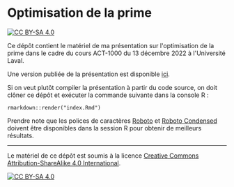 # Optimisation de la prime

<!-- badges: start -->
[![CC BY-SA 4.0][cc-by-sa-shield]][cc-by-sa]
<!-- badges: end -->

Ce dépôt contient le matériel de ma présentation sur l'optimisation de la prime dans le cadre du
cours ACT-1000 du 13 décembre 2022 à l'Université Laval.

Une version publiée de la présentation est disponible
[ici](https://jplecavalier.github.io/act1000-premium-optimization/).

Si on veut plutôt compiler la présentation à partir du code source, on doit clôner ce dépôt et
exécuter la commande suivante dans la console R :

```
rmarkdown::render("index.Rmd")
```

Prendre note que les polices de caractères [Roboto](https://fonts.google.com/specimen/Roboto) et
[Roboto Condensed](https://fonts.google.com/specimen/Roboto+Condensed) doivent être disponibles
dans la session R pour obtenir de meilleurs résultats.

---

Le matériel de ce dépôt est soumis à la licence
[Creative Commons Attribution-ShareAlike 4.0 International][cc-by-sa].

[![CC BY-SA 4.0][cc-by-sa-image]][cc-by-sa]

[cc-by-sa]: http://creativecommons.org/licenses/by-sa/4.0/
[cc-by-sa-image]: https://licensebuttons.net/l/by-sa/4.0/88x31.png
[cc-by-sa-shield]: https://img.shields.io/badge/License-CC%20BY--SA%204.0-lightgrey.svg
